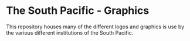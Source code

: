 # The South Pacific - Graphics
This repository houses many of the different logos and graphics is use by the various different institutions of the South Pacific.
